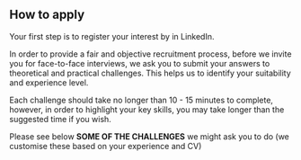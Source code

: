 ## How to apply

Your first step is to register your interest by in LinkedIn.

In order to provide a fair and objective recruitment process, before we invite you for face-to-face interviews, we ask you to submit your answers to theoretical and practical challenges. This helps us to identify your suitability and experience level. 

Each challenge should take no longer than 10 - 15 minutes to complete, however, in order to highlight your key skills, you may take longer than the suggested time if you wish.

Please see below **SOME OF THE CHALLENGES** we might ask you to do (we customise these based on your experience and CV)